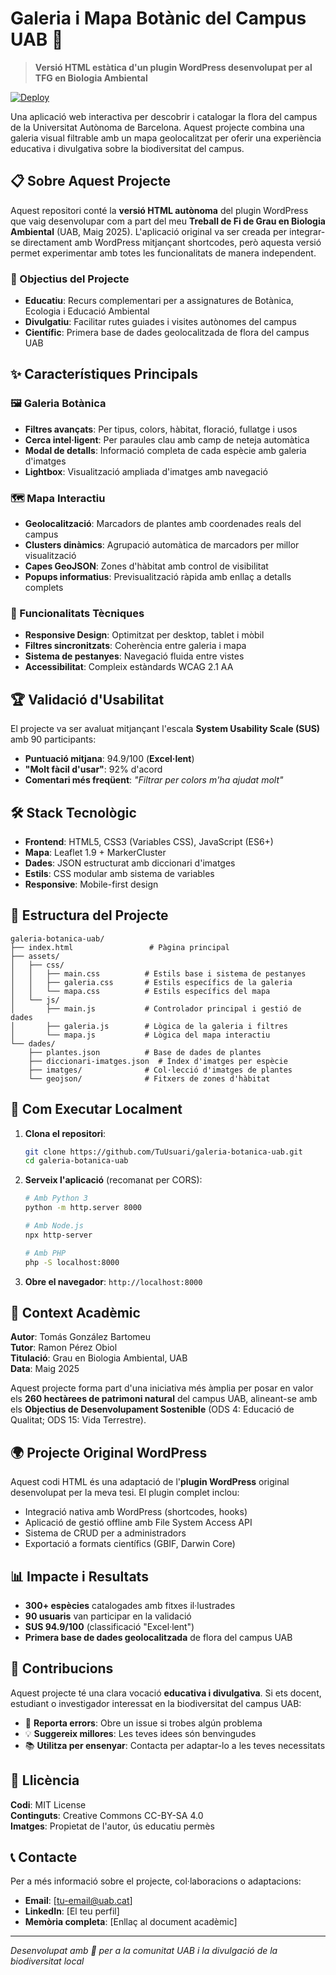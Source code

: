 # Galeria i Mapa Botànic del Campus UAB 🌿

> **Versió HTML estàtica d'un plugin WordPress desenvolupat per al TFG en Biologia Ambiental**

[![Deploy](https://img.shields.io/badge/🔗%20Visita-Galeria%20i%20Mapa-darkgreen)](https://poltorprogrammer.github.io/Memoria_TFG_Maig_2025/Eines_Centraleta.html)

Una aplicació web interactiva per descobrir i catalogar la flora del campus de la Universitat Autònoma de Barcelona. Aquest projecte combina una galeria visual filtrable amb un mapa geolocalitzat per oferir una experiència educativa i divulgativa sobre la biodiversitat del campus.

## 📋 Sobre Aquest Projecte

Aquest repositori conté la **versió HTML autònoma** del plugin WordPress que vaig desenvolupar com a part del meu **Treball de Fi de Grau en Biologia Ambiental** (UAB, Maig 2025). L'aplicació original va ser creada per integrar-se directament amb WordPress mitjançant shortcodes, però aquesta versió permet experimentar amb totes les funcionalitats de manera independent.

### 🎯 Objectius del Projecte

- **Educatiu**: Recurs complementari per a assignatures de Botànica, Ecologia i Educació Ambiental
- **Divulgatiu**: Facilitar rutes guiades i visites autònomes del campus
- **Científic**: Primera base de dades geolocalitzada de flora del campus UAB

## ✨ Característiques Principals

### 🖼️ Galeria Botànica
- **Filtres avançats**: Per tipus, colors, hàbitat, floració, fullatge i usos
- **Cerca intel·ligent**: Per paraules clau amb camp de neteja automàtica
- **Modal de detalls**: Informació completa de cada espècie amb galeria d'imatges
- **Lightbox**: Visualització ampliada d'imatges amb navegació

### 🗺️ Mapa Interactiu
- **Geolocalització**: Marcadors de plantes amb coordenades reals del campus
- **Clusters dinàmics**: Agrupació automàtica de marcadors per millor visualització
- **Capes GeoJSON**: Zones d'hàbitat amb control de visibilitat
- **Popups informatius**: Previsualització ràpida amb enllaç a detalls complets

### 🔧 Funcionalitats Tècniques
- **Responsive Design**: Optimitzat per desktop, tablet i mòbil
- **Filtres sincronitzats**: Coherència entre galeria i mapa
- **Sistema de pestanyes**: Navegació fluida entre vistes
- **Accessibilitat**: Compleix estàndards WCAG 2.1 AA

## 🏆 Validació d'Usabilitat

El projecte va ser avaluat mitjançant l'escala **System Usability Scale (SUS)** amb 90 participants:

- **Puntuació mitjana**: 94.9/100 (**Excel·lent**)
- **"Molt fàcil d'usar"**: 92% d'acord
- **Comentari més freqüent**: *"Filtrar per colors m'ha ajudat molt"*

## 🛠️ Stack Tecnològic

- **Frontend**: HTML5, CSS3 (Variables CSS), JavaScript (ES6+)
- **Mapa**: Leaflet 1.9 + MarkerCluster
- **Dades**: JSON estructurat amb diccionari d'imatges
- **Estils**: CSS modular amb sistema de variables
- **Responsive**: Mobile-first design

## 📁 Estructura del Projecte

```
galeria-botanica-uab/
├── index.html                 # Pàgina principal
├── assets/
│   ├── css/
│   │   ├── main.css          # Estils base i sistema de pestanyes
│   │   ├── galeria.css       # Estils específics de la galeria
│   │   └── mapa.css          # Estils específics del mapa
│   └── js/
│       ├── main.js           # Controlador principal i gestió de dades
│       ├── galeria.js        # Lògica de la galeria i filtres
│       └── mapa.js           # Lògica del mapa interactiu
└── dades/
    ├── plantes.json          # Base de dades de plantes
    ├── diccionari-imatges.json  # Índex d'imatges per espècie
    ├── imatges/              # Col·lecció d'imatges de plantes
    └── geojson/              # Fitxers de zones d'hàbitat
```

## 🚀 Com Executar Localment

1. **Clona el repositori**:
   ```bash
   git clone https://github.com/TuUsuari/galeria-botanica-uab.git
   cd galeria-botanica-uab
   ```

2. **Serveix l'aplicació** (recomanat per CORS):
   ```bash
   # Amb Python 3
   python -m http.server 8000
   
   # Amb Node.js
   npx http-server
   
   # Amb PHP
   php -S localhost:8000
   ```

3. **Obre el navegador**: `http://localhost:8000`

## 📖 Context Acadèmic

**Autor**: Tomás González Bartomeu  
**Tutor**: Ramon Pérez Obiol  
**Titulació**: Grau en Biologia Ambiental, UAB  
**Data**: Maig 2025  

Aquest projecte forma part d'una iniciativa més àmplia per posar en valor els **260 hectàrees de patrimoni natural** del campus UAB, alineant-se amb els **Objectius de Desenvolupament Sostenible** (ODS 4: Educació de Qualitat; ODS 15: Vida Terrestre).

## 🌍 Projecte Original WordPress

Aquest codi HTML és una adaptació de l'**plugin WordPress** original desenvolupat per la meva tesi. El plugin complet inclou:

- Integració nativa amb WordPress (shortcodes, hooks)
- Aplicació de gestió offline amb File System Access API
- Sistema de CRUD per a administradors
- Exportació a formats científics (GBIF, Darwin Core)

## 📊 Impacte i Resultats

- **300+ espècies** catalogades amb fitxes il·lustrades
- **90 usuaris** van participar en la validació
- **SUS 94.9/100** (classificació "Excel·lent")
- **Primera base de dades geolocalitzada** de flora del campus UAB

## 🤝 Contribucions

Aquest projecte té una clara vocació **educativa i divulgativa**. Si ets docent, estudiant o investigador interessat en la biodiversitat del campus UAB:

- 🐛 **Reporta errors**: Obre un issue si trobes algún problema
- 💡 **Suggereix millores**: Les teves idees són benvingudes
- 📚 **Utilitza per ensenyar**: Contacta per adaptar-lo a les teves necessitats

## 📜 Llicència

**Codi**: MIT License  
**Continguts**: Creative Commons CC-BY-SA 4.0  
**Imatges**: Propietat de l'autor, ús educatiu permès

## 📞 Contacte

Per a més informació sobre el projecte, col·laboracions o adaptacions:

- **Email**: [tu-email@uab.cat]
- **LinkedIn**: [El teu perfil]
- **Memòria completa**: [Enllaç al document acadèmic]

---

*Desenvolupat amb 💚 per a la comunitat UAB i la divulgació de la biodiversitat local*

